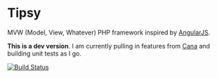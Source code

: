 Tipsy
=====

MVW (Model, View, Whatever) PHP framework inspired by [AngularJS](https://angularjs.org/).


**This is a dev version**. I am currently pulling in features from [Cana](http://cana.la/) and building unit tests as I go.


[![Build Status](https://travis-ci.org/arzynik/Tipsy.svg?branch=master)](https://travis-ci.org/arzynik/Tipsy)
